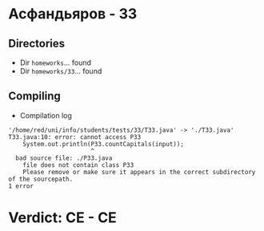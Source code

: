 # Асфандьяров - 33
## Directories
- Dir `homeworks`... found
- Dir `homeworks/33`... found
## Compiling
- Compilation log
```
'/home/red/uni/info/students/tests/33/T33.java' -> './T33.java'
T33.java:10: error: cannot access P33
    System.out.println(P33.countCapitals(input));
                       ^
  bad source file: ./P33.java
    file does not contain class P33
    Please remove or make sure it appears in the correct subdirectory of the sourcepath.
1 error

```
# Verdict: **CE** - CE

